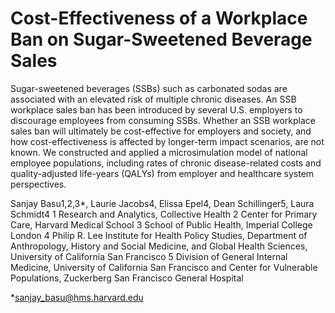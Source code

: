 # Cost-Effectiveness of a Workplace Ban on Sugar-Sweetened Beverage Sales

Sugar-sweetened beverages (SSBs) such as carbonated sodas are associated with an elevated risk of multiple chronic diseases. An SSB workplace sales ban has been introduced by several U.S. employers to discourage employees from consuming SSBs. Whether an SSB workplace sales ban will ultimately be cost-effective for employers and society, and how cost-effectiveness is affected by longer-term impact scenarios, are not known. We constructed and applied a microsimulation model of national employee populations, including rates of chronic disease-related costs and quality-adjusted life-years (QALYs) from employer and healthcare system perspectives. 

Sanjay Basu1,2,3*, Laurie Jacobs4, Elissa Epel4, Dean Schillinger5, Laura Schmidt4
1 Research and Analytics, Collective Health
2 Center for Primary Care, Harvard Medical School
3 School of Public Health, Imperial College London
4 Philip R. Lee Institute for Health Policy Studies, Department of Anthropology, History and Social Medicine, and Global Health Sciences, University of California San Francisco
5 Division of General Internal Medicine, University of California San Francisco and Center for Vulnerable Populations, Zuckerberg San Francisco General Hospital 

*sanjay_basu@hms.harvard.edu
